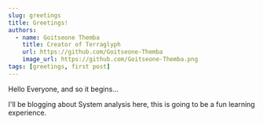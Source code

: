 ```yaml
---
slug: greetings
title: Greetings!
authors:
  - name: Goitseone Themba
    title: Creator of Terraglyph
    url: https://github.com/Goitseone-Themba
    image_url: https://github.com/Goitseone-Themba.png
tags: [greetings, first post]
---
```


Hello Everyone, and so it begins...

I'll be blogging about System analysis here, this is going to be a fun learning experience.
